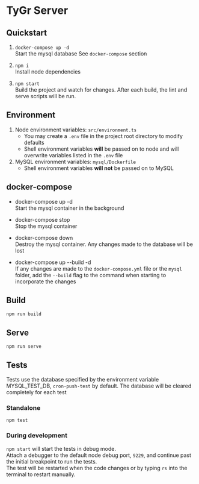 # TyGr Server

## Quickstart

1. `docker-compose up -d`\
   Start the mysql database
   See `docker-compose` section

2. `npm i`\
   Install node dependencies

3. `npm start`\
   Build the project and watch for changes. After each build, the lint and
   serve scripts will be run.

## Environment

1. Node environment variables: `src/environment.ts`
   - You may create a `.env` file in the project root directory to modify defaults
   - Shell environment variables **will** be passed on to node and will overwrite
     variables listed in the `.env` file
2. MySQL environment variables: `mysql/Dockerfile`
   - Shell environment variables **will not** be passed on to MySQL

## docker-compose

- docker-compose up -d\
  Start the mysql container in the background

- docker-compose stop\
  Stop the mysql container

- docker-compose down\
  Destroy the mysql container. Any changes made to the database will be lost

- docker-compose up --build -d\
  If any changes are made to the `docker-compose.yml` file or the `mysql` folder, add
  the `--build` flag to the command when starting to incorporate the changes

## Build

```
npm run build
```

## Serve

```
npm run serve
```

## Tests

Tests use the database specified by the environment variable MYSQL_TEST_DB, `cron-push-test`
by default. The database will be cleared completely for each test

### Standalone

```
npm test
```

### During development

`npm start` will start the tests in debug mode.\
Attach a debugger to the default node debug port, `9229`, and continue past the initial breakpoint to run the tests.\
The test will be restarted when the code changes or by typing `rs` into the terminal to restart manually.
